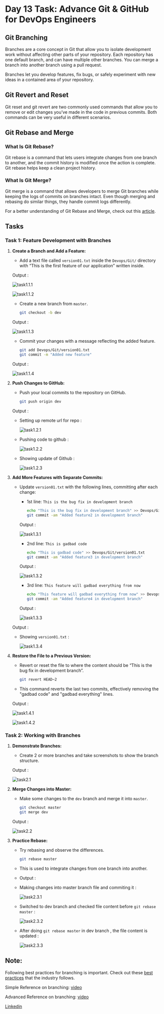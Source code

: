 # Day 13 Task: Advance Git & GitHub for DevOps Engineers

## Git Branching

Branches are a core concept in Git that allow you to isolate development work without affecting other parts of your repository. Each repository has one default branch, and can have multiple other branches. You can merge a branch into another branch using a pull request.

Branches let you develop features, fix bugs, or safely experiment with new ideas in a contained area of your repository.

## Git Revert and Reset

Git reset and git revert are two commonly used commands that allow you to remove or edit changes you’ve made in the code in previous commits. Both commands can be very useful in different scenarios.

## Git Rebase and Merge

### What Is Git Rebase?

Git rebase is a command that lets users integrate changes from one branch to another, and the commit history is modified once the action is complete. Git rebase helps keep a clean project history.

### What Is Git Merge?

Git merge is a command that allows developers to merge Git branches while keeping the logs of commits on branches intact. Even though merging and rebasing do similar things, they handle commit logs differently.

For a better understanding of Git Rebase and Merge, check out this [article](https://www.simplilearn.com/git-rebase-vs-merge-article).

## Tasks

### Task 1: Feature Development with Branches

1. **Create a Branch and Add a Feature:**
   - Add a text file called `version01.txt` inside the `Devops/Git/` directory with “This is the first feature of our application” written inside.  

    Output : 

      ![task1.1.1](images/task1.1.1.png)

      ![task1.1.2](images/task1.1.2.png)


   - Create a new branch from `master`. 
     ```bash
     git checkout -b dev
     ```

    Output : 

      ![task1.1.3](images/task1.1.3.png)
      

   - Commit your changes with a message reflecting the added feature.
     ```bash
     git add Devops/Git/version01.txt
     git commit -m "Added new feature"
     ```

    Output : 

      ![task1.1.4](images/task1.1.4.png)
      

2. **Push Changes to GitHub:**
   - Push your local commits to the repository on GitHub.
     ```bash
     git push origin dev
     ```

    Output : 

      - Setting up remote url for repo : 

        ![task1.2.1](images/task1.2.1.png)


      - Pushing code to github : 
      
        ![task1.2.2](images/task1.2.2.png)


      - Showing update of Github : 

        ![task1.2.3](images/task1.2.3.png)


3. **Add More Features with Separate Commits:**
   - Update `version01.txt` with the following lines, committing after each change:
     - 1st line: `This is the bug fix in development branch`
       ```bash
       echo "This is the bug fix in development branch" >> Devops/Git/version01.txt
       git commit -am "Added feature2 in development branch"
       ```

      Output : 

        ![task1.3.1](images/task1.3.1.png)
      

     - 2nd line: `This is gadbad code`
       ```bash
       echo "This is gadbad code" >> Devops/Git/version01.txt
       git commit -am "Added feature3 in development branch"
       ```

      Output : 

        ![task1.3.2](images/task1.3.2.png)
      

     - 3rd line: `This feature will gadbad everything from now`
       ```bash
       echo "This feature will gadbad everything from now" >> Devops/Git/version01.txt
       git commit -am "Added feature4 in development branch"
       ```

      Output : 

        ![task1.3.3](images/task1.3.3.png)
      

    Output : 
      
      - Showing `version01.txt` :
      
        ![task1.3.4](images/task1.3.4.png)


4. **Restore the File to a Previous Version:**
   - Revert or reset the file to where the content should be “This is the bug fix in development branch”.
     ```bash
     git revert HEAD~2
     ```
   - This command reverts the last two commits, effectively removing the "gadbad code" and "gadbad everything" lines.

    Output : 

      ![task1.4.1](images/task1.4.1.png)

      ![task1.4.2](images/task1.4.2.png)


### Task 2: Working with Branches

1. **Demonstrate Branches:**
   - Create 2 or more branches and take screenshots to show the branch structure.

    Output : 

      ![task2.1](images/task2.1.png)


2. **Merge Changes into Master:**
   - Make some changes to the `dev` branch and merge it into `master`.
     ```bash
     git checkout master
     git merge dev
     ```

    Output : 

      ![task2.2](images/task2.2.png)


3. **Practice Rebase:**
   - Try rebasing and observe the differences.
     ```bash
     git rebase master
     ```
   
   - This is used to integrate changes from one branch into another.

   - Output : 

    - Making changes into master branch file and commiting it : 

      ![task2.3.1](images/task2.3.1.png)


    - Switched to dev branch and checked file content before `git rebase master` : 

      ![task2.3.2](images/task2.3.2.png)


    - After doing `git rebase master` in dev branch , the file content is updated : 

      ![task2.3.3](images/task2.3.3.png)


## Note:

Following best practices for branching is important. Check out these [best practices](https://www.flagship.io/git-branching-strategies/) that the industry follows.

Simple Reference on branching: [video](https://youtu.be/NzjK9beT_CY)

Advanced Reference on branching: [video](https://youtu.be/7xhkEQS3dXw)



[Linkedin](https://linkedin.com/in/amitabh-devops)